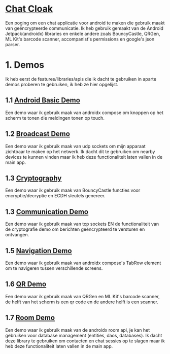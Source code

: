 # <u>Chat Cloak</u>

Een poging om een chat applicatie voor android te maken die gebruik maakt van geëncrypteerde communicatie. Ik heb gebruik gemaakt van de Android Jetpack(androidx) libraries en enkele andere zoals BouncyCastle, QRGen, ML Kit's barcode scanner, accompanist's permissions en google's json parser. 

# 1. Demos

Ik heb eerst de features/libraries/apis die ik dacht te gebruiken in aparte demos proberen te gebruiken, ik heb ze hier opgelijst.

## 1.1 [<u>Android Basic Demo](https://github.com/SenneS/android_basic_demo)</u>
Een demo waar ik gebruik maak van androidx compose om knoppen op het scherm te tonen die meldingen tonen op touch.  

## 1.2 <u>[Broadcast Demo](https://github.com/SenneS/broadcast_demo)</u>
Een demo waar ik gebruik maak van udp sockets om mijn apparaat zichtbaar te maken op het netwerk. Ik dacht dit te gebruiken om nearby devices te kunnen vinden maar ik heb deze functionaliteit laten vallen in de main app.  

## 1.3 <u>[Cryptography](https://github.com/SenneS/cryptography_demo)</u>
Een demo waar ik gebruik maak van BouncyCastle functies voor encryptie/decryptie en ECDH sleutels genereer.  

## 1.3 <u>[Communication Demo](https://github.com/SenneS/communication_demo)</u>
Een demo waar ik gebruik maak van tcp sockets EN de functionaliteit van de cryptografie demo om berichten geëncrypteerd te versturen en ontvangen.  


## 1.5 <u>[Navigation Demo](https://github.com/SenneS/navigation_demo)</u>
Een demo waar ik gebruik maak van androidx compose's TabRow element om te navigeren tussen verschillende screens.  

## 1.6 <u>[QR Demo](https://github.com/SenneS/qr_demo)</u>
Een demo waar ik gebruik maak van QRGen en ML Kit's barcode scanner, de helft van het scherm is een qr code en de andere helft is een scanner.  

## 1.7 <u>[Room Demo](https://github.com/SenneS/room_demo)</u>

Een demo waar ik gebruik maak van de androidx room api, je kan het gebruiken voor database management (entities, daos, databases). Ik dacht deze library te gebruiken om contacten en chat sessies op te slagen maar ik heb deze functionaliteit laten vallen in de main app.